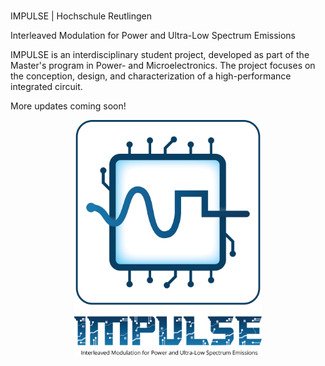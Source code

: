 #
IMPULSE | Hochschule Reutlingen

Interleaved Modulation for Power and Ultra-Low Spectrum Emissions

IMPULSE is an interdisciplinary student project, developed as part of the Master's program in Power- and Microelectronics. 
The project focuses on the conception, design, and characterization of a high-performance integrated circuit.

More updates coming soon!


<p align="center">
  <img src="/assets/images/impulse_logo_v2.png" alt="IMPULSE Log" width="300"/>
</p>
